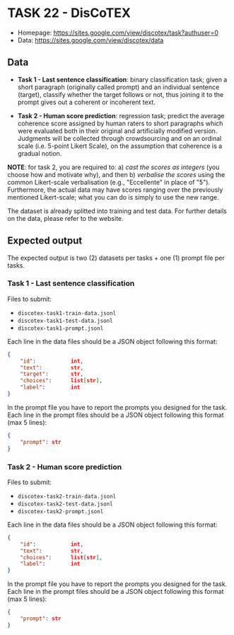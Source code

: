 # TASK 22 - DisCoTEX
- Homepage: https://sites.google.com/view/discotex/task?authuser=0
- Data: https://sites.google.com/view/discotex/data

## Data
- **Task 1 - Last sentence classification**: binary classification task; given a short paragraph (originally called prompt) and an individual sentence (target), classify whether the target follows or not, thus joining it to the prompt gives out a coherent or incoherent text.

- **Task 2 - Human score prediction**: regression task; predict the average coherence score assigned by human raters to short paragraphs which were evaluated both in their original and artificially modified version. Judgments will be collected through crowdsourcing and on an ordinal scale (i.e. 5-point Likert Scale), on the assumption that coherence is a gradual notion.

**NOTE**: for task 2, you are required to: a) _cast the scores as integers_ (you choose how and motivate why), and then b) _verbalise the scores_ using the common Likert-scale verbalisation (e.g., "Eccellente" in place of "5"). 
Furthermore, the actual data may have scores ranging over the previously mentioned Likert-scale; what you can do is simply to use the new range.

The dataset is already splitted into training and test data.
For further details on the data, please refer to the website. 

## Expected output

The expected output is two (2) datasets per tasks + one (1) prompt file per tasks.

### Task 1 - Last sentence classification
Files to submit: 
- `discotex-task1-train-data.jsonl`
- `discotex-task1-test-data.jsonl`
- `discotex-task1-prompt.jsonl`

Each line in the data files should be a JSON object following this format:
```JSON
{
    "id":           int,
    "text":         str,
    "target":       str,
    "choices":      list[str],
    "label":        int
}
```

In the prompt file you have to report the prompts you designed for the task.
Each line in the prompt files should be a JSON object following this format (max 5 lines):
```JSON
{
    "prompt": str
}
```

### Task 2 - Human score prediction
Files to submit: 
- `discotex-task2-train-data.jsonl`
- `discotex-task2-test-data.jsonl`
- `discotex-task2-prompt.jsonl`

Each line in the data files should be a JSON object following this format:
```JSON
{
    "id":           int,
    "text":         str,
    "choices":      list[str],
    "label":        int
}
```

In the prompt file you have to report the prompts you designed for the task.
Each line in the prompt files should be a JSON object following this format (max 5 lines):
```JSON
{
    "prompt": str
}
```
